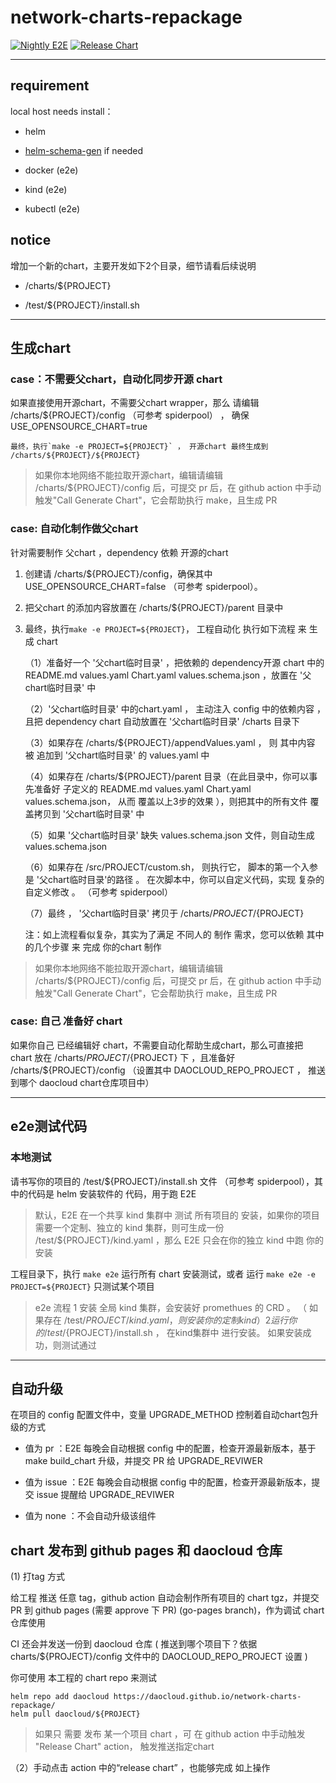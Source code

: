 # network-charts-repackage

[![Nightly E2E](https://github.com/DaoCloud/network-charts-repackage/actions/workflows/night-ci.yml/badge.svg)](https://github.com/DaoCloud/network-charts-repackage/actions/workflows/night-ci.yml)
[![Release Chart](https://github.com/DaoCloud/network-charts-repackage/actions/workflows/release-chart.yml/badge.svg)](https://github.com/DaoCloud/network-charts-repackage/actions/workflows/release-chart.yml)

***

## requirement

local host needs install：

* helm

* [helm-schema-gen](https://github.com/karuppiah7890/helm-schema-gen.git) if needed

* docker (e2e)

* kind (e2e)

* kubectl (e2e)

## notice

增加一个新的chart，主要开发如下2个目录，细节请看后续说明

* /charts/${PROJECT}

* /test/${PROJECT}/install.sh

***

## 生成chart

### case：不需要父chart，自动化同步开源 chart

如果直接使用开源chart，不需要父chart wrapper，那么 请编辑  /charts/${PROJECT}/config （可参考 spiderpool） ， 确保 USE_OPENSOURCE_CHART=true

    最终，执行`make -e PROJECT=${PROJECT}` ， 开源chart 最终生成到 /charts/${PROJECT}/${PROJECT}

> 如果你本地网络不能拉取开源chart，编辑请编辑  /charts/${PROJECT}/config 后，可提交 pr 后，在 github action 中手动触发"Call Generate Chart"，它会帮助执行 make，且生成 PR

### case: 自动化制作做父chart

针对需要制作 父chart ，dependency 依赖 开源的chart

1. 创建请  /charts/${PROJECT}/config，确保其中 USE_OPENSOURCE_CHART=false （可参考 spiderpool）。

2. 把父chart 的添加内容放置在 /charts/${PROJECT}/parent 目录中

3. 最终，执行`make -e PROJECT=${PROJECT}`， 工程自动化 执行如下流程 来 生成 chart

    （1）准备好一个 '父chart临时目录' ，把依赖的 dependency开源 chart 中的 README.md values.yaml Chart.yaml values.schema.json ，放置在 '父chart临时目录' 中

    （2）'父chart临时目录' 中的chart.yaml ， 主动注入 config 中的依赖内容 ，且把 dependency chart 自动放置在 '父chart临时目录'  /charts 目录下

    （3）如果存在 /charts/${PROJECT}/appendValues.yaml  ， 则 其中内容 被 追加到 '父chart临时目录' 的 values.yaml 中

    （4）如果存在 /charts/${PROJECT}/parent 目录（在此目录中，你可以事先准备好 子定义的 README.md values.yaml Chart.yaml values.schema.json， 从而 覆盖以上3步的效果 ），则把其中的所有文件  覆盖拷贝到 '父chart临时目录' 中

    （5）如果 '父chart临时目录'  缺失 values.schema.json 文件，则自动生成 values.schema.json

    （6）如果存在 /src/PROJECT/custom.sh， 则执行它， 脚本的第一个入参是 '父chart临时目录'的路径 。 在次脚本中，你可以自定义代码，实现 复杂的 自定义修改 。 （可参考 spiderpool）

    （7）最终 ， '父chart临时目录'  拷贝于 /charts/${PROJECT}/${PROJECT}

    注：如上流程看似复杂，其实为了满足 不同人的 制作 需求，您可以依赖 其中的几个步骤 来 完成 你的chart 制作

> 如果你本地网络不能拉取开源chart，编辑请编辑  /charts/${PROJECT}/config 后，可提交 pr 后，在 github action 中手动触发"Call Generate Chart"，它会帮助执行 make，且生成 PR

### case: 自己 准备好  chart

如果你自己 已经编辑好 chart，不需要自动化帮助生成chart，那么可直接把 chart 放在 /charts/${PROJECT}/${PROJECT} 下 ，且准备好 /charts/${PROJECT}/config （设置其中 DAOCLOUD_REPO_PROJECT ， 推送到哪个 daocloud chart仓库项目中）

***

## e2e测试代码

### 本地测试

请书写你的项目的  /test/${PROJECT}/install.sh  文件 （可参考 spiderpool），其中的代码是 helm 安装软件的 代码，用于跑 E2E

> 默认，E2E 在一个共享 kind 集群中 测试 所有项目的 安装，如果你的项目需要一个定制、独立的 kind 集群，则可生成一份 /test/${PROJECT}/kind.yaml ，那么 E2E 只会在你的独立 kind 中跑 你的安装

工程目录下，执行 `make e2e` 运行所有 chart 安装测试，或者 运行 `make e2e -e PROJECT=${PROJECT}` 只测试某个项目

> e2e 流程
> 1 安装 全局 kind 集群，会安装好 promethues 的 CRD 。 （ 如果存在 /test/${PROJECT}/kind.yaml ， 则安装你的定制 kind ）
> 2 运行 你的 /test/${PROJECT}/install.sh ， 在kind集群中 进行安装。 如果安装成功，则测试通过

***

## 自动升级

在项目的 config 配置文件中，变量 UPGRADE_METHOD 控制着自动chart包升级的方式

* 值为 pr ：E2E 每晚会自动根据 config 中的配置，检查开源最新版本，基于 make build_chart 升级，并提交 PR 给 UPGRADE_REVIWER

* 值为 issue ：E2E 每晚会自动根据 config 中的配置，检查开源最新版本，提交 issue 提醒给 UPGRADE_REVIWER

* 值为 none ：不会自动升级该组件


## chart 发布到 github pages 和 daocloud 仓库

(1) 打tag 方式

给工程 推送 任意 tag，github action 自动会制作所有项目的 chart tgz，并提交 PR 到 github pages (需要 approve 下 PR) (go-pages branch)，作为调试 chart 仓库使用

CI 还会并发送一份到 daocloud 仓库 ( 推送到哪个项目下？依据  charts/${PROJECT}/config 文件中的 DAOCLOUD_REPO_PROJECT 设置 )

你可使用 本工程的 chart repo 来测试

    helm repo add daocloud https://daocloud.github.io/network-charts-repackage/
    helm pull daocloud/${PROJECT}

> 如果只 需要 发布 某一个项目 chart ，可 在 github action 中手动触发 "Release Chart" action， 触发推送指定chart

（2）手动点击 action 中的“release chart” ，也能够完成 如上操作
